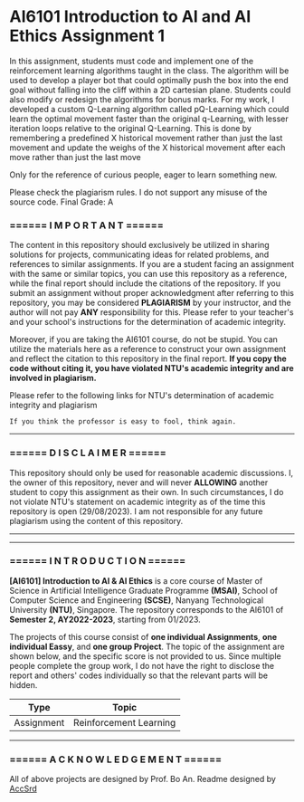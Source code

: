 # AI6101 Introduction to AI and AI Ethics Assignment 1

In this assignment, students must code and implement one of the reinforcement learning algorithms taught in the class. The algorithm will be used to develop a player bot that could optimally push the box into the end goal without falling into the cliff within a 2D cartesian plane. Students could also modify or redesign the algorithms for bonus marks. For my work, I developed a custom Q-Learning algorithm called pQ-Learning which could learn the optimal movement faster than the original q-Learning, with lesser iteration loops relative to the original Q-Learning. This is done by remembering a predefined X historical movement rather than just the last movement and update the weighs of the X historical movement after each move rather than just the last move

Only for the reference of curious people, eager to learn something new.  

Please check the plagiarism rules. I do not support any misuse of the source code. 
Final Grade: A




### **====== I M P O R T A N T ======**

The content in this repository should exclusively be utilized in sharing solutions for projects, communicating ideas for related problems, and references to similar assignments. If you are a student facing an assignment with the same or similar topics, you can use this repository as a reference, while the final report should include the citations of the repository. If you submit an assignment without proper acknowledgment after referring to this repository, you may be considered **PLAGIARISM** by your instructor, and the author will not pay **ANY** responsibility for this. Please refer to your teacher's and your school's instructions for the determination of academic integrity.

Moreover, if you are taking the AI6101 course, do not be stupid. You can utilize the materials here as a reference to construct your own assignment and reflect the citation to this repository in the final report. **If you copy the code without citing it, you have violated NTU's academic integrity and are involved in plagiarism.**

Please refer to the following links for NTU's determination of academic integrity and plagiarism

    If you think the professor is easy to fool, think again.

---

### **====== D I S C L A I M E R ======**

This repository should only be used for reasonable academic discussions. I, the owner of this repository, never and will never **ALLOWING** another student to copy this assignment as their own. In such circumstances, I do not violate NTU's statement on academic integrity as of the time this repository is open (29/08/2023). I am not responsible for any future plagiarism using the content of this repository.

---
---

### **====== I N T R O D U C T I O N ======**

**[AI6101] Introduction to AI & AI Ethics** is a core course of Master of Science in Artificial Intelligence Graduate Programme **(MSAI)**, School of Computer Science and Engineering **(SCSE)**, Nanyang Technological University **(NTU)**, Singapore. The repository corresponds to the AI6101 of **Semester 2, AY2022-2023**, starting from 01/2023. 

The projects of this course consist of **one individual Assignments**, **one individual Eassy**, and **one group Project**. The topic of the assignment are shown below, and the specific score is not provided to us. Since multiple people complete the group work, I do not have the right to disclose the report and others' codes individually so that the relevant parts will be hidden.

Type | Topic
------------ | -------------
Assignment | Reinforcement Learning
---

### **====== A C K N O W L E D G E M E N T ======**

All of above projects are designed by Prof. Bo An. Readme designed by [AccSrd](https://github.com/AccSrd)
